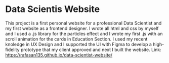 # Data Scientis Website
This project is a first personal website for a professional Data Scientist and my first website as a frontend designer.
I wrote all html and css by myself and I used a .js library for the particles effect and I wrote my first .js with an scroll animation for the cards in Education Section.
I used my recent knoledge in UX Design and I supported the UI with Figma to develop a high-fidelity prototype that my client approved and next I built the website.
Link: https://rafasan135.github.io/data-scientist-website/
